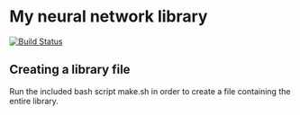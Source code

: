 # My neural network library

[![Build Status](https://circleci.com/gh/olibraun/my_neural_network.png?&style=shield&circle-token=:circle-token)](https://circleci.com/gh/olibraun/my_neural_network)

## Creating a library file
Run the included bash script make.sh in order to create a file containing the entire library.